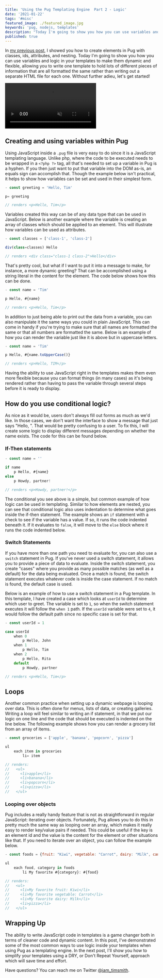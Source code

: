 ```yaml
---
title: 'Using the Pug Templating Engine  Part 2 - Logic'
date: '2021-01-22'
tags: '#misc'
featured_image: ./featured_image.jpg
keywords: 'pug, nodejs, templates'
description: "Today I'm going to show you how you can use variables and logic in your templates to make them dynamic and flexible to allow you to display data however you need."
published: true
---
```


In [my previous post](/blog/using-the-pug-templating-engine-part-1-markup), I showed you how to create elements in Pug with classes, ids, attributes, and nesting. Today I'm going to show you how you can use variables and logic in your templates to make them dynamic and flexible, allowing you to write one template to hold lots of different pieces of information that are all formatted the same rather than writing out a separate HTML file for each one. Without further adieu, let's get started!

<video src='https://media.giphy.com/media/cfUMNY4RfGhEc/giphy.mp4' autoplay muted loop playsinline></video>

## Creating and using variables within Pug

Using JavaScript inside a `.pug` file is very easy to do since it is a JavaScript templating language. Unlike php, where the code to be executed needs to be wrapped in a `<?php ?>` tag, all that's needed to set up a variable in Pug is a hyphen. If you then just want to put that variable into the DOM as-is, an equals sign can accomplish that. Though the example below isn't practical, it helps to  show how variables can be set and used in their simplest form.

```jsx
- const greeting = 'Hello, Tim'

p= greeting

// renders <p>Hello, Tim</p>
```

Variables created this way can be of any data type that can be used in JavaScript. Below is another example where the variable is creating an array of classes which should be applied to an element. This will illustrate how variables can be used as attributes.

```jsx
- const classes = ['class-1', 'class-2']

div(class=classes) Hello

// renders <div class="class-1 class-2">Hello</div>
```

That's pretty cool, but what if I want to put it into a message to make, for instance, a more dynamic greeting? That can be accomplished using a string literal in the content for the element. The code below shows how this can be done.

```jsx
- const name = 'Tim'

p Hello, #{name}

// renders <p>Hello, Tim</p>
```

In addition to just being able to print out the data from a variable, you can also manipulate it the same ways you could in plain JavaScript. This can come in handy if you're trying to make sure that all names are formatted the same or that all numbers are formatted the same. Below is an example of how you can render the variable just like it is above but in uppercase letters.

```jsx
- const name = 'Tim'

p Hello, #{name.toUpperCase()}

// renders <p>Hello, TIM</p>
```

Having the ability to use JavaScript right in the templates makes them even more flexible because you can format things (in many cases) as it's being rendered rather than having to pass the variable through several steps before it is ready to display.

## How do you use conditional logic?

As nice as it would be, users don't always fill out forms as much as we'd like. In those cases, we don't want the interface to show a message that just says "Hello, ". That would be pretty confusing to a user. To fix this, I will create some logic to display different messages depending on whether the name exists. The code for this can be found below.

### If-Then statements

```jsx
- const name = ''

if name
	p Hello, #{name}
else
	p Howdy, partner!

// renders <p>Howdy, partner!</p>
```

The conditional you see above is a simple, but common example of how logic can be used in templating. Similar to how elements are nested, you can see that conditional logic also uses indentation to determine what goes inside the if-then statement. The example shows an `if` statement with a check to see if the variable has a value. If so, it runs the code indented beneath it. If it evaluates to `false`, it will move to the `else` block where it runs the code indented below.

### Switch Statements

If you have more than one path you need to evaluate for, you can also use a `switch` statement in Pug. If you've never used a switch statement, it allows you to provide a piece of data to evaluate. Inside the switch statement, you create "cases" where you provide as many possible matches (as well as a default) for the data being evaluated. Once a match is found, the switch statement executes whatever code is inside the case statement. If no match is found, the default case is used.

Below is an example of how to use a switch statement in a Pug template. In this template, I have created a case which looks at `userId` to determine which user to greet. The variable is set to `1`, so when the switch statement executes it will follow the `when 1` path. If the `userId` variable were set to `4`, it would follow the default path since no specific case is set for that.

```jsx
- const userId = 1

case userId
	when 0
		p Hello, John
	when 1
		p Hello, Tim
	when 2
		p Hello, Rita
	default
		p Howdy, partner

// renders <p>Hello, Tim</p>
```

## Loops

Another common practice when setting up a dynamic webpage is looping over data. This is often done for menus, lists of data, or creating galleries. Writing a loop will feel similar to writing an if statement, in that we put our logic on one line and the code that should be executed is indented on the line below. The following example shows how you can render a grocery list from an array of items.

```jsx
- const groceries = ['apple', 'banana', 'popcorn', 'pizza']

ul
	each item in groceries
		li= item

// renders:
//   <ul>
//     <li>apple</li>
//     <li>banana</li>
//     <li>popcorn</li>
//     <li>pizza</li>
//   </ul>
```

### Looping over objects

Pug includes a really handy feature that is not as straightforward in regular JavaScript: iterating over objects. Fortunately, Pug allows you to do this in pretty much the same way as looping over an array, which makes it really easy to render key/value pairs if needed. This could be useful if the key is an element id and the value is the content for the element or other situations like that. If you need to iterate over an object, you can follow the example below.

```jsx
- const foods = {fruit: "Kiwi", vegetable: "Carrot", dairy: "Milk", candy: "Snickers"}

ul
	each food, category in foods
		li My favorite #{category}: #{food}

// renders:
//   <ul>
//     <li>My favorite fruit: Kiwi</li>
//     <li>My favorite vegetable: Carrot</li>
//     <li>My favorite dairy: Milk</li>
//     <li>pizza</li>
//   </ul>
```

## Wrapping Up

The ability to write JavaScript code in templates is a game changer both in terms of cleaner code and dynamic content. In this post, I've demonstrated some of the most common ways to use logic inside your templates when using Pug as a templating engine. In the next post, I'll show you how to simplify your templates using a DRY, or Don't Repeat Yourself, approach which will save time and effort.

Have questions? You can reach me on Twitter [@iam_timsmith](https://www.twitter.com/iam_timsmith).